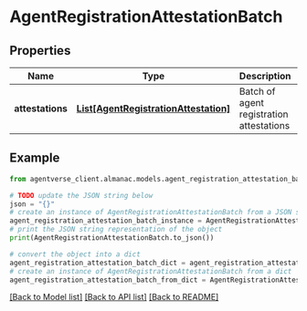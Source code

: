 # AgentRegistrationAttestationBatch


## Properties

Name | Type | Description | Notes
------------ | ------------- | ------------- | -------------
**attestations** | [**List[AgentRegistrationAttestation]**](AgentRegistrationAttestation.md) | Batch of agent registration attestations | 

## Example

```python
from agentverse_client.almanac.models.agent_registration_attestation_batch import AgentRegistrationAttestationBatch

# TODO update the JSON string below
json = "{}"
# create an instance of AgentRegistrationAttestationBatch from a JSON string
agent_registration_attestation_batch_instance = AgentRegistrationAttestationBatch.from_json(json)
# print the JSON string representation of the object
print(AgentRegistrationAttestationBatch.to_json())

# convert the object into a dict
agent_registration_attestation_batch_dict = agent_registration_attestation_batch_instance.to_dict()
# create an instance of AgentRegistrationAttestationBatch from a dict
agent_registration_attestation_batch_from_dict = AgentRegistrationAttestationBatch.from_dict(agent_registration_attestation_batch_dict)
```
[[Back to Model list]](../README.md#documentation-for-models) [[Back to API list]](../README.md#documentation-for-api-endpoints) [[Back to README]](../README.md)


